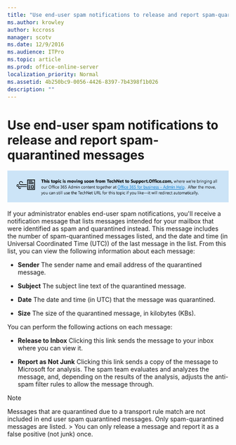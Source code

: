 ```yaml
---
title: "Use end-user spam notifications to release and report spam-quarantined messages"
ms.author: krowley
author: kccross
manager: scotv
ms.date: 12/9/2016
ms.audience: ITPro
ms.topic: article
ms.prod: office-online-server
localization_priority: Normal
ms.assetid: 4b250bc9-0056-4426-8397-7b4398f1b026
description: ""
---
```


# Use end-user spam notifications to release and report spam-quarantined messages

[![Text in image about content moving from TechNet to support.office.com](media/ab7c897a-4798-4f31-8c84-f17a8409b133.png)](https://go.microsoft.com/fwlink/p/?LinkID=624152)
  
If your administrator enables end-user spam notifications, you'll receive a notification message that lists messages intended for your mailbox that were identified as spam and quarantined instead. This message includes the number of spam-quarantined messages listed, and the date and time (in Universal Coordinated Time (UTC)) of the last message in the list. From this list, you can view the following information about each message: 
  
- **Sender** The sender name and email address of the quarantined message. 
    
- **Subject** The subject line text of the quarantined message. 
    
- **Date** The date and time (in UTC) that the message was quarantined. 
    
- **Size** The size of the quarantined message, in kilobytes (KBs). 
    
You can perform the following actions on each message:
  
- **Release to Inbox** Clicking this link sends the message to your inbox where you can view it. 
    
- **Report as Not Junk** Clicking this link sends a copy of the message to Microsoft for analysis. The spam team evaluates and analyzes the message, and, depending on the results of the analysis, adjusts the anti-spam filter rules to allow the message through. 
    
> [!NOTE]
>  Messages that are quarantined due to a transport rule match are not included in end user spam quarantined messages. Only spam-quarantined messages are listed. >  You can only release a message and report it as a false positive (not junk) once. 
  

